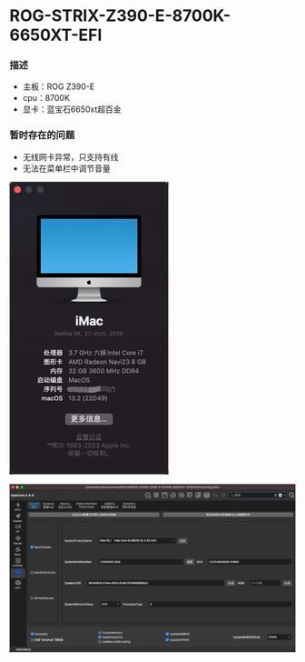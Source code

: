 # ROG-STRIX-Z390-E-8700K-6650XT-EFI
### 描述
- 主板：ROG Z390-E
- cpu：8700K
- 显卡：蓝宝石6650xt超百金
### 暂时存在的问题
- 无线网卡异常，只支持有线
- 无法在菜单栏中调节音量

![](/WX20230208-225243.png)

![](/WX20230208-232529.png)
